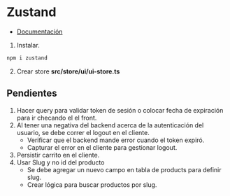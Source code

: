 # Zustand
- [Documentación](https://zustand-demo.pmnd.rs/)

1. Instalar.
```bash
npm i zustand
```

2. Crear store __src/store/ui/ui-store.ts__




## Pendientes
1. Hacer query para validar token de sesión o colocar fecha de expiración para ir checando el el front.
2. Al tener una negativa del backend acerca de la autenticación del usuario, se debe correr el logout en el cliente.
    - Verificar que el backend mande error cuando el token expiró.
    - Capturar el error en el cliente para gestionar logout.
3. Persistir carrito en el cliente.
4. Usar Slug y no id del producto
    - Se debe agregar un nuevo campo en tabla de products para definir slug.
    - Crear lógica para buscar productos por slug.
    